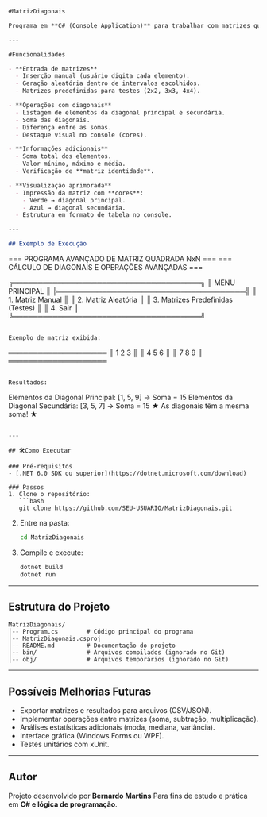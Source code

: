 ```markdown
#MatrizDiagonais

Programa em **C# (Console Application)** para trabalhar com matrizes quadradas **NxN**, oferecendo cálculos avançados das diagonais, identificação de matriz identidade, estatísticas adicionais e opções de entrada manual, aleatória ou predefinida.

---

#Funcionalidades

- **Entrada de matrizes**
  - Inserção manual (usuário digita cada elemento).
  - Geração aleatória dentro de intervalos escolhidos.
  - Matrizes predefinidas para testes (2x2, 3x3, 4x4).

- **Operações com diagonais**
  - Listagem de elementos da diagonal principal e secundária.
  - Soma das diagonais.
  - Diferença entre as somas.
  - Destaque visual no console (cores).

- **Informações adicionais**
  - Soma total dos elementos.
  - Valor mínimo, máximo e média.
  - Verificação de **matriz identidade**.

- **Visualização aprimorada**
  - Impressão da matriz com **cores**:
    - Verde → diagonal principal.
    - Azul → diagonal secundária.
  - Estrutura em formato de tabela no console.

---

## Exemplo de Execução

```

\=== PROGRAMA AVANÇADO DE MATRIZ QUADRADA NxN ===
\=== CÁLCULO DE DIAGONAIS E OPERAÇÕES AVANÇADAS ===

╔══════════════════════════════════════╗
║          MENU PRINCIPAL              ║
╠══════════════════════════════════════╣
║ 1. Matriz Manual                     ║
║ 2. Matriz Aleatória                  ║
║ 3. Matrizes Predefinidas (Testes)    ║
║ 4. Sair                              ║
╚══════════════════════════════════════╝

```

Exemplo de matriz exibida:

```

════════════════════
║   1   2   3 ║
║   4   5   6 ║
║   7   8   9 ║
════════════════════

```

Resultados:

```

Elementos da Diagonal Principal: \[1, 5, 9] → Soma = 15
Elementos da Diagonal Secundária: \[3, 5, 7] → Soma = 15
★ As diagonais têm a mesma soma! ★

````

---

## 🛠Como Executar

### Pré-requisitos
- [.NET 6.0 SDK ou superior](https://dotnet.microsoft.com/download)

### Passos
1. Clone o repositório:
   ```bash
   git clone https://github.com/SEU-USUARIO/MatrizDiagonais.git
````

2. Entre na pasta:

   ```bash
   cd MatrizDiagonais
   ```
3. Compile e execute:

   ```bash
   dotnet build
   dotnet run
   ```

---

## Estrutura do Projeto

```
MatrizDiagonais/
│-- Program.cs        # Código principal do programa
│-- MatrizDiagonais.csproj
│-- README.md         # Documentação do projeto
│-- bin/              # Arquivos compilados (ignorado no Git)
│-- obj/              # Arquivos temporários (ignorado no Git)
```

---

## Possíveis Melhorias Futuras

* Exportar matrizes e resultados para arquivos (CSV/JSON).
* Implementar operações entre matrizes (soma, subtração, multiplicação).
* Análises estatísticas adicionais (moda, mediana, variância).
* Interface gráfica (Windows Forms ou WPF).
* Testes unitários com xUnit.

---

## Autor

Projeto desenvolvido por **Bernardo Martins** 
Para fins de estudo e prática em **C# e lógica de programação**.
